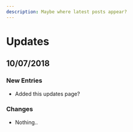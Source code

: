 ```yaml
---
description: Maybe where latest posts appear?
---
```


# Updates

## 10/07/2018

### New Entries

* Added this updates page?

### Changes

* Nothing..



